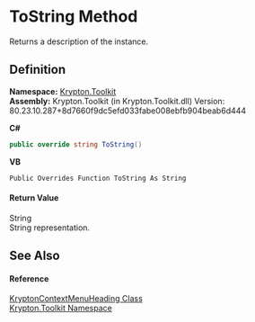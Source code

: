# ToString Method


Returns a description of the instance.



## Definition
**Namespace:** <a href="79d2eac2-21f4-54ff-7552-b20c33c30600.md">Krypton.Toolkit</a>  
**Assembly:** Krypton.Toolkit (in Krypton.Toolkit.dll) Version: 80.23.10.287+8d7660f9dc5efd033fabe008ebfb904beab6d444

**C#**
``` C#
public override string ToString()
```
**VB**
``` VB
Public Overrides Function ToString As String
```



#### Return Value
String  
String representation.

## See Also


#### Reference
<a href="b108531d-91a0-e13e-8081-f9ed4531c2d5.md">KryptonContextMenuHeading Class</a>  
<a href="79d2eac2-21f4-54ff-7552-b20c33c30600.md">Krypton.Toolkit Namespace</a>  
